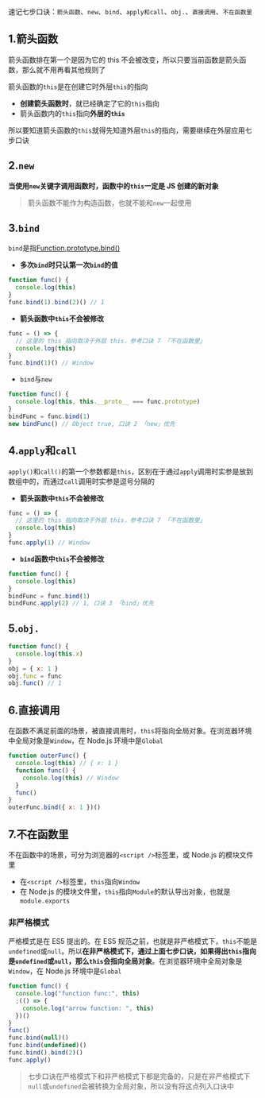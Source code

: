 速记七步口诀：`箭头函数`、`new`、`bind`、`apply和call`、`obj.`、`直接调用`、`不在函数里`

## 1.箭头函数

箭头函数排在第一个是因为它的 this 不会被改变，所以只要当前函数是箭头函数，那么就不用再看其他规则了

箭头函数的`this`是在创建它时外层`this`的指向
- **创建箭头函数时**，就已经确定了它的`this`指向
- 箭头函数内的`this`指向**外层的`this`**

所以要知道箭头函数的`this`就得先知道外层`this`的指向，需要继续在外层应用七步口诀


## 2.`new`

**当使用`new`关键字调用函数时，函数中的`this`一定是 JS 创建的新对象**

> 箭头函数不能作为构造函数，也就不能和`new`一起使用


## 3.`bind`

`bind`是指[Function.prototype.bind()](https://developer.mozilla.org/zh-CN/docs/Web/JavaScript/Reference/Global_Objects/Function/bind)

- **多次`bind`时只认第一次`bind`的值**

```js
function func() {
  console.log(this)
}
func.bind(1).bind(2)() // 1
```

- **箭头函数中`this`不会被修改**

```js
func = () => {
  // 这里的 this 指向取决于外层 this，参考口诀 7 「不在函数里」
  console.log(this)
}
func.bind(1)() // Window
```

- `bind`与`new`

```js
function func() {
  console.log(this, this.__proto__ === func.prototype)
}
bindFunc = func.bind(1)
new bindFunc() // Object true, 口诀 2 「new」优先
```


## 4.`apply`和`call`

`apply()`和`call()`的第一个参数都是`this`，区别在于通过`apply`调用时实参是放到数组中的，而通过`call`调用时实参是逗号分隔的

- **箭头函数中`this`不会被修改**

```js
func = () => {
  // 这里的 this 指向取决于外层 this，参考口诀 7 「不在函数里」
  console.log(this)
}
func.apply(1) // Window
```

- **`bind`函数中`this`不会被修改**

```js
function func() {
  console.log(this)
}
bindFunc = func.bind(1)
bindFunc.apply(2) // 1, 口诀 3 「bind」优先
```


## 5.`obj.`

```js
function func() {
  console.log(this.x)
}
obj = { x: 1 }
obj.func = func
obj.func() // 1
```


## 6.直接调用

在函数不满足前面的场景，被直接调用时，`this`将指向全局对象。在浏览器环境中全局对象是`Window`，在 Node.js 环境中是`Global`

```js
function outerFunc() {
  console.log(this) // { x: 1 }
  function func() {
    console.log(this) // Window
  }
  func()
}
outerFunc.bind({ x: 1 })()
```


## 7.不在函数里

不在函数中的场景，可分为浏览器的`<script />`标签里，或 Node.js 的模块文件里
- 在`<script />`标签里，`this`指向`Window`
- 在 Node.js 的模块文件里，`this`指向`Module`的默认导出对象，也就是`module.exports`

### 非严格模式

严格模式是在 ES5 提出的。在 ES5 规范之前，也就是非严格模式下，`this`不能是`undefined`或`null`。所以**在非严格模式下，通过上面七步口诀，如果得出`this`指向是`undefined`或`null`，那么`this`会指向全局对象**。在浏览器环境中全局对象是`Window`，在 Node.js 环境中是`Global`

```js
function func() {
  console.log("function func:", this)
  ;(() => {
    console.log("arrow function: ", this)
  })()
}
func()
func.bind(null)()
func.bind(undefined)()
func.bind().bind(2)()
func.apply()
```

> 七步口诀在严格模式下和非严格模式下都是完备的，只是在非严格模式下`null`或`undefined`会被转换为全局对象，所以没有将这点列入口诀中
